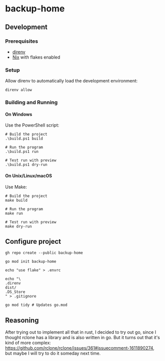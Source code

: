 # backup-home

## Development

### Prerequisites

- [direnv](https://direnv.net/)
- [Nix](https://nixos.org/download.html) with flakes enabled

### Setup

Allow direnv to automatically load the development environment:

```console
direnv allow
```

### Building and Running

#### On Windows
Use the PowerShell script:
```console
# Build the project
.\build.ps1 build

# Run the program
.\build.ps1 run

# Test run with preview
.\build.ps1 dry-run
```

#### On Unix/Linux/macOS
Use Make:
```console
# Build the project
make build

# Run the program
make run

# Test run with preview
make dry-run
```

## Configure project

```console
gh repo create --public backup-home

go mod init backup-home

echo "use flake" > .envrc

echo "\
.direnv
dist/
.DS_Store
" > .gitignore

go mod tidy # Updates go.mod
```

## Reasoning

After trying out to implement all that in rust, I decided to try out go, since
I thought rclone has a library and is also written in go. But it turns out that
it's kind of more complex:
https://github.com/rclone/rclone/issues/361#issuecomment-1611890274, but maybe
I will try to do it someday next time.
